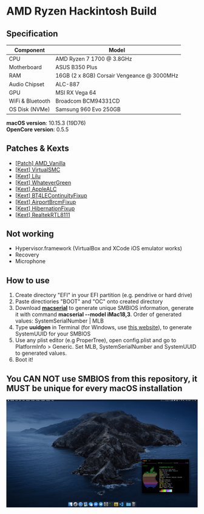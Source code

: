 # AMD Ryzen Hackintosh Build

## Specification
| **Component** | **Model** |
| ------------- | --------- |
| CPU | AMD Ryzen 7 1700 @ 3.8GHz |
| Motherboard | ASUS B350 Plus |
| RAM | 16GB (2 x 8GB) Corsair Vengeance @ 3000MHz |
| Audio Chipset | ALC-887 |
| GPU | MSI RX Vega 64 |
| WiFi & Bluetooth | Broadcom BCM94331CD |
| OS Disk (NVMe) | Samsung 960 Evo 250GB |

**macOS version**: 10.15.3 (19D76)  
**OpenCore version**: 0.5.5  

## Patches & Kexts
 - [[Patch] AMD_Vanilla](https://github.com/AMD-OSX/AMD_Vanilla)
 - [[Kext] VirtualSMC](https://github.com/acidanthera/VirtualSMC)
 - [[Kext] Lilu](https://github.com/acidanthera/Lilu)
 - [[Kext] WhateverGreen](https://github.com/acidanthera/WhateverGreen)
 - [[Kext] AppleALC](https://github.com/acidanthera/AppleALC)
 - [[Kext] BT4LEContinuityFixup](https://github.com/acidanthera/BT4LEContiunityFixup)
 - [[Kext] AirportBrcmFixup](https://github.com/acidanthera/AirportBrcmFixup)
 - [[Kext] HibernationFixup](https://github.com/acidanthera/HibernationFixup)
 - [[Kext] RealtekRTL8111](https://bitbucket.org/RehabMan/os-x-realtek-network/downloads/) 

## Not working
 - Hypervisor.framework (VirtualBox and XCode iOS emulator works)
 - Recovery
 - Microphone

## How to use
  1. Create directory "EFI" in your EFI partition (e.g. pendrive or hard drive)
  2. Paste directiories "BOOT" and "OC" onto created directory
  3. Download [**macserial**](https://github.com/acidanthera/MacInfoPkg/releases) to generate unique SMBIOS information, generate it with command **macserial --model iMac18,3**. Order of generated values: SystemSerialNumber | MLB
  4. Type **uuidgen** in Terminal (for Windows, use [this website](https://www.uuidgenerator.net/)), to generate SystemUUID for your SMBIOS
  5. Use any plist editor (e.g ProperTree), open config.plist and go to PlatformInfo > Generic. Set MLB, SystemSerialNumber and SystemUUID to generated values.
  6. Boot it!

## You CAN NOT use SMBIOS from this repository, it MUST be unique for every macOS installation

![Screenshot](/screenshot.png?raw=true)
